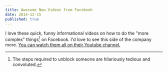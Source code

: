 ```yaml
---
title: Awesome New Videos from Facebook
date: 2014-12-15
published: true
---
```


I love these quick, funny informational videos on how to do the "more complex" things[^1] on Facebook. I'd love to see this side of the company more. [You can watch them all on their Youtube channel.](https://www.youtube.com/user/theofficialfacebook/videos?spfreload=10)

[^1]: The steps required to unblock someone are hilariously tedious and convoluted.
